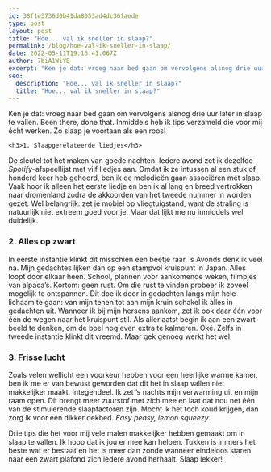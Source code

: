 ```yaml
---
id: 38f1e3736d0b41da8053ad4dc36faede
type: post
layout: post
title: "Hoe... val ik sneller in slaap?"
permalink: /blog/hoe-val-ik-sneller-in-slaap/
date: 2022-05-11T19:16:41.067Z
author: 7biA1WiYB
excerpt: "Ken je dat: vroeg naar bed gaan om vervolgens alsnog drie uur later in slaap te vallen. Been there, done that. Inmiddels heb ik tips verzameld die voor mij écht werken. Zo slaap je voortaan als een roos!  "
seo:
  description: "Hoe... val ik sneller in slaap?"
  title: "Hoe... val ik sneller in slaap?"
---
```

Ken je dat: vroeg naar bed gaan om vervolgens alsnog drie uur later in slaap te vallen. Been there, done that. Inmiddels heb ik tips verzameld die voor mij écht werken. Zo slaap je voortaan als een roos!  

    <h3>1. Slaapgerelateerde liedjes</h3>
<p>De sleutel tot het maken van goede nachten. Iedere avond zet ik dezelfde <em>Spotify</em>-afspeellijst met vijf liedjes aan. Omdat ik ze intussen al een stuk of honderd keer heb gehoord, ben ik de melodieën gaan associëren met slaap. Vaak hoor ik alleen het eerste liedje en ben ik al lang en breed vertrokken naar dromenland zodra de akkoorden van het tweede nummer in worden gezet. Wel belangrijk: zet je mobiel op vliegtuigstand, want de straling is natuurlijk niet extreem goed voor je. Maar dat lijkt me nu inmiddels wel duidelijk.</p>
<h3>2. Alles op zwart</h3>
<p>In eerste instantie klinkt dit misschien een beetje raar. ’s Avonds denk ik veel na. Mijn gedachtes lijken dan op een stampvol kruispunt in Japan. Alles loopt door elkaar heen. School, plannen voor aankomende weken, filmpjes van alpaca’s. Kortom: geen rust. Om die rust te vinden probeer ik zoveel mogelijk te ontspannen. Dit doe ik door in gedachten langs mijn hele lichaam te gaan: van mijn tenen tot aan mijn kruin schakel ik alles in gedachten uit. Wanneer ik bij mijn hersens aankom, zet ik ook daar één voor één de wegen naar het kruispunt stil. Als allerlaatst begin ik aan een zwart beeld te denken, om de boel nog even extra te kalmeren. Oké. Zelfs in tweede instantie klinkt dit vreemd. Maar gek genoeg werkt het wel.</p>
<h3>3. Frisse lucht</h3>
<p>Zoals velen wellicht een voorkeur hebben voor een heerlijke warme kamer, ben ik me er van bewust geworden dat dit het in slaap vallen niet makkelijker maakt. Integendeel. Ik zet ’s nachts mijn verwarming uit en mijn raam open. Dit brengt meer zuurstof met zich mee en laat dat nou net één van de stimulerende slaapfactoren zijn. Mocht ik het toch koud krijgen, dan zorg ik voor een dikker dekbed. <em>Easy peasy, lemon squeezy</em>.</p>
<p>Drie tips die het voor mij vele malen makkelijker hebben gemaakt om in slaap te vallen. Ik hoop dat ik jou er mee kan helpen. Tukken is immers het beste wat er bestaat en het is meer dan zonde wanneer eindeloos staren naar een zwart plafond zich iedere avond herhaalt. Slaap lekker!</p>  
